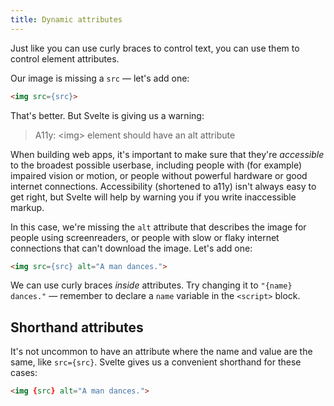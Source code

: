 ```yaml
---
title: Dynamic attributes
---
```


Just like you can use curly braces to control text, you can use them to control element attributes.

Our image is missing a `src` — let's add one:

```html
<img src={src}>
```

That's better. But Svelte is giving us a warning:

> A11y: &lt;img&gt; element should have an alt attribute

When building web apps, it's important to make sure that they're *accessible* to the broadest possible userbase, including people with (for example) impaired vision or motion, or people without powerful hardware or good internet connections. Accessibility (shortened to a11y) isn't always easy to get right, but Svelte will help by warning you if you write inaccessible markup.

In this case, we're missing the `alt` attribute that describes the image for people using screenreaders, or people with slow or flaky internet connections that can't download the image. Let's add one:

```html
<img src={src} alt="A man dances.">
```

We can use curly braces *inside* attributes. Try changing it to `"{name} dances."` — remember to declare a `name` variable in the `<script>` block.


## Shorthand attributes

It's not uncommon to have an attribute where the name and value are the same, like `src={src}`. Svelte gives us a convenient shorthand for these cases:

```html
<img {src} alt="A man dances.">
```

